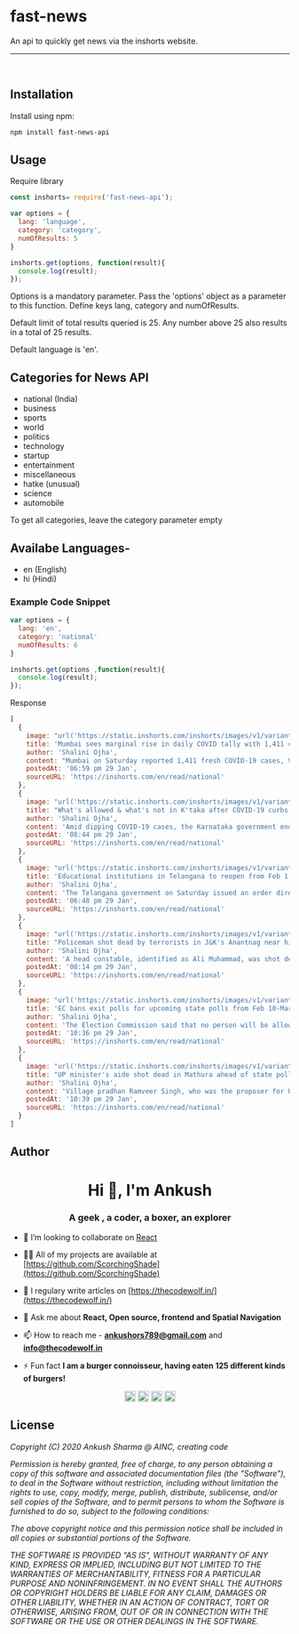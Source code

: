 # fast-news

An api to quickly get news via the inshorts website.

---
<br>

## Installation
Install using npm:
```sh
npm install fast-news-api
```

## Usage
Require library
```javascript
const inshorts= require('fast-news-api');
```
```javascript
var options = {
  lang: 'language',
  category: 'category',
  numOfResults: 5
}

inshorts.get(options, function(result){
  console.log(result);
});
```
Options is a mandatory parameter. Pass the 'options' object as a parameter to this function. Define keys lang, category and numOfResults.

Default limit of total results queried is 25. Any number above 25 also results in a total of 25 results.

Default language is 'en'.

## Categories for News API
 - national (India)
 - business
 - sports
 - world
 - politics
 - technology
 - startup
 - entertainment
 - miscellaneous
 - hatke (unusual)
 - science
 - automobile

 To get all categories, leave the category parameter empty


## Availabe Languages-
 - en (English)
 - hi (Hindi)

### Example Code Snippet
```javascript
var options = {
  lang: 'en',
  category: 'national'
  numOfResults: 6
}

inshorts.get(options ,function(result){
  console.log(result);
});
```

Response
```javascript
[
  {
    image: "url('https://static.inshorts.com/inshorts/images/v1/variants/jpg/m/2022/01_jan/29_sat/img_1643461868734_540.jpg?')",
    title: 'Mumbai sees marginal rise in daily COVID tally with 1,411 cases; 11 deaths reported',
    author: 'Shalini Ojha',
    content: "Mumbai on Saturday reported 1,411 fresh COVID-19 cases, 99 more than 1,312 new cases it had logged on Friday. Eleven patients died in the last 24 hours and 10 of them had co-morbidities, the BMC bulletin revealed. Over 3,500 patients recovered while 187 patients were hospitalised today. Mumbai's active COVID-19 caseload stands at 12,187, nearly half of Delhi's 24,800. ",
    postedAt: '06:59 pm 29 Jan',
    sourceURL: 'https://inshorts.com/en/read/national'
  },
  {
    image: "url('https://static.inshorts.com/inshorts/images/v1/variants/jpg/m/2022/01_jan/29_sat/img_1643468159624_459.jpg?')",
    title: "What's allowed & what's not in K'taka after COVID-19 curbs were eased?",
    author: 'Shalini Ojha',
    content: 'Amid dipping COVID-19 cases, the Karnataka government ended the night curfew and reopened schools for Classes 1-9 from January 31. Bars, restaurants, hotels and offices can operate at 100% occupancy while cinema halls, gyms and swimming pools can function at 50% capacity. A maximum of 300 people can attend weddings in open spaces. Protests, fairs and religious gatherings are banned. ',
    postedAt: '08:44 pm 29 Jan',
    sourceURL: 'https://inshorts.com/en/read/national'
  },
  {
    image: "url('https://static.inshorts.com/inshorts/images/v1/variants/jpg/m/2022/01_jan/29_sat/img_1643461262749_920.jpg?')",
    title: 'Educational institutions in Telangana to reopen from Feb 1: Govt',
    author: 'Shalini Ojha',
    content: 'The Telangana government on Saturday issued an order directing all educational institutions in the state to reopen from February 1 (Tuesday) while following COVID-19 norms. The order applies to all private and government-aided institutions. Earlier amid a spike in COVID-19 cases, the government had declared Sankranti holidays from January 8-16. The vacation was later extended till January 30. ',
    postedAt: '06:48 pm 29 Jan',
    sourceURL: 'https://inshorts.com/en/read/national'
  },
  {
    image: "url('https://static.inshorts.com/inshorts/images/v1/variants/jpg/m/2022/01_jan/29_sat/img_1643466037334_760.jpg?')",
    title: "Policeman shot dead by terrorists in J&K's Anantnag near his home",
    author: 'Shalini Ojha',
    content: 'A head constable, identified as Ali Muhammad, was shot dead by terrorists in Anantnag of South Kashmir on Saturday, J&K Police said. Reportedly, he was shot near his home around 5:35 pm and succumbed to injuries in a hospital. "Police have registered a case in this regard under relevant sections of law. (An) investigation is in progress," police added. ',
    postedAt: '08:14 pm 29 Jan',
    sourceURL: 'https://inshorts.com/en/read/national'
  },
  {
    image: "url('https://static.inshorts.com/inshorts/images/v1/variants/jpg/m/2022/01_jan/29_sat/img_1643472277834_704.jpg?')",
    title: 'EC bans exit polls for upcoming state polls from Feb 10-March 7',
    author: 'Shalini Ojha',
    content: 'The Election Commission said that no person will be allowed to conduct or publish results of exit polls from 7:00 am of February 10 till 6:30 pm on March 7. Any person who violates the rule shall be imprisoned for upto two years or may be fined or both, EC added. The results will be declared on March 10. ',
    postedAt: '10:36 pm 29 Jan',
    sourceURL: 'https://inshorts.com/en/read/national'
  },
  {
    image: "url('https://static.inshorts.com/inshorts/images/v1/variants/jpg/m/2022/01_jan/29_sat/img_1643475363911_525.jpg?')",
    title: "UP minister's aide shot dead in Mathura ahead of state polls",
    author: 'Shalini Ojha',
    content: 'Village pradhan Ramveer Singh, who was the proposer for UP minister Laxmi N Chaudhary, was shot dead by an unknown assailant in Mathura on Saturday. "The assailant fired at Ramveer Singh four times in the head from close range," a police official said, adding that he died on the spot. The assailant could have been waiting for Singh, he said.',
    postedAt: '10:39 pm 29 Jan',
    sourceURL: 'https://inshorts.com/en/read/national'
  }
]
```
## Author

<h1 align="center">Hi 👋, I'm Ankush</h1>
<h3 align="center">A geek , a coder, a boxer, an explorer</h3>


- 👯 I’m looking to collaborate on [React](https://github.com/facebook/react)


- 👨‍💻 All of my projects are available at [https://github.com/ScorchingShade](https://github.com/ScorchingShade)

- 📝 I regulary write articles on [https://thecodewolf.in/](https://thecodewolf.in/)

- 💬 Ask me about **React, Open source, frontend and Spatial Navigation**

- 📫 How to reach me - **ankushors789@gmail.com** and **info@thecodewolf.in**

- ⚡ Fun fact **I am a burger connoisseur, having eaten 125 different kinds of burgers!**


<p align="center">
<a href="https://linkedin.com/in/ankush-sharma-a9b24a37" target="blank"><img align="center" src="https://cdn.jsdelivr.net/npm/simple-icons@3.0.1/icons/linkedin.svg" alt="ankush-sharma-a9b24a37" height="20" width="20" /></a>
<a href="https://fb.com/kushuas" target="blank"><img align="center" src="https://cdn.jsdelivr.net/npm/simple-icons@3.0.1/icons/facebook.svg" alt="kushuas" height="20" width="20" /></a>
<a href="https://instagram.com/the_sitting_traveller" target="blank"><img align="center" src="https://cdn.jsdelivr.net/npm/simple-icons@3.0.1/icons/instagram.svg" alt="the_sitting_traveller" height="20" width="20" /></a>
<a href="https://medium.com/@ankushsharma_70830" target="blank"><img align="center" src="https://cdn.jsdelivr.net/npm/simple-icons@3.0.1/icons/medium.svg" alt="@ankushsharma_70830" height="20" width="20" /></a>
</p>




## License

*Copyright (C) 2020 Ankush Sharma @ AINC, creating code*

*Permission is hereby granted, free of charge, to any person obtaining a copy of this software and associated documentation files (the "Software"), to deal in the Software without restriction, including without limitation the rights to use, copy, modify, merge, publish, distribute, sublicense, and/or sell copies of the Software, and to permit persons to whom the Software is furnished to do so, subject to the following conditions:*

*The above copyright notice and this permission notice shall be included in all copies or substantial portions of the Software.*

*THE SOFTWARE IS PROVIDED "AS IS", WITHOUT WARRANTY OF ANY KIND, EXPRESS OR IMPLIED, INCLUDING BUT NOT LIMITED TO THE WARRANTIES OF MERCHANTABILITY, FITNESS FOR A PARTICULAR PURPOSE AND NONINFRINGEMENT. IN NO EVENT SHALL THE AUTHORS OR COPYRIGHT HOLDERS BE LIABLE FOR ANY CLAIM, DAMAGES OR OTHER LIABILITY, WHETHER IN AN ACTION OF CONTRACT, TORT OR OTHERWISE, ARISING FROM, OUT OF OR IN CONNECTION WITH THE SOFTWARE OR THE USE OR OTHER DEALINGS IN THE SOFTWARE.*

<br>